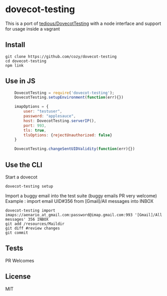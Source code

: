 # dovecot-testing

This is a port of [tedious/DovecotTesting](https://github.com/tedious/DovecotTesting)
with a node interface and support for usage inside a vagrant

## Install

```
git clone https://github.com/cozy/dovecot-testing
cd dovecot-testing
npm link
```

## Use in JS
```javascript
    DovecotTesting = require('dovecot-testing');
    DovecotTesting.setupEnvironment(function(err){})

    imapOptions = {
        user: "testuser",
        password: "applesauce",
        host: DovecotTesting.serverIP(),
        port: 993,
        tls: true,
        tlsOptions: {rejectUnauthorized: false}
    }

    DovecotTesting.changeSentUIDValidity(function(err){})
```

## Use the CLI

Start a dovecot

    dovecot-testing setup

Import a buggy email into the test suite (buggy emails PR very welcome)
Example : import email UID#356 from [Gmail]/All messages into INBOX

    dovecot-testing import imaps://aenario_at_gmail.com:password@imap.gmail.com:993 '[Gmail]/All messages' 356 INBOX
    git add /resources/Maildir
    git diff #review changes
    git commit

## Tests

PR Welcomes

## License

MIT
